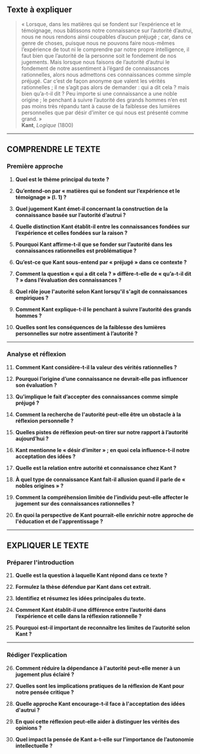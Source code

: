 ## Texte à expliquer

> « Lorsque, dans les matières qui se fondent sur l’expérience et le témoignage, nous bâtissons notre connaissance sur l’autorité d’autrui, nous ne nous rendons ainsi coupables d’aucun préjugé ; car, dans ce genre de choses, puisque nous ne pouvons faire nous-mêmes l’expérience de tout ni le comprendre par notre propre intelligence, il faut bien que l’autorité de la personne soit le fondement de nos jugements. Mais lorsque nous faisons de l’autorité d’autrui le fondement de notre assentiment à l’égard de connaissances rationnelles, alors nous admettons ces connaissances comme simple préjugé. Car c’est de façon anonyme que valent les vérités rationnelles ; il ne s’agit pas alors de demander : qui a dit cela ? mais bien qu’a-t-il dit ? Peu importe si une connaissance a une noble origine ; le penchant à suivre l’autorité des grands hommes n’en est pas moins très répandu tant à cause de la faiblesse des lumières personnelles que par désir d’imiter ce qui nous est présenté comme grand. »  
> **Kant**, *Logique* (1800)

---

## COMPRENDRE LE TEXTE

### Première approche

1. **Quel est le thème principal du texte ?**

2. **Qu’entend-on par « matières qui se fondent sur l’expérience et le témoignage » (l. 1) ?**

3. **Quel jugement Kant émet-il concernant la construction de la connaissance basée sur l’autorité d’autrui ?**

4. **Quelle distinction Kant établit-il entre les connaissances fondées sur l’expérience et celles fondées sur la raison ?**

5. **Pourquoi Kant affirme-t-il que se fonder sur l’autorité dans les connaissances rationnelles est problématique ?**

6. **Qu’est-ce que Kant sous-entend par « préjugé » dans ce contexte ?**

7. **Comment la question « qui a dit cela ? » diffère-t-elle de « qu’a-t-il dit ? » dans l’évaluation des connaissances ?**

8. **Quel rôle joue l'autorité selon Kant lorsqu'il s'agit de connaissances empiriques ?**

9. **Comment Kant explique-t-il le penchant à suivre l’autorité des grands hommes ?**

10. **Quelles sont les conséquences de la faiblesse des lumières personnelles sur notre assentiment à l’autorité ?**

---

### Analyse et réflexion

11. **Comment Kant considère-t-il la valeur des vérités rationnelles ?**

12. **Pourquoi l’origine d’une connaissance ne devrait-elle pas influencer son évaluation ?**

13. **Qu’implique le fait d’accepter des connaissances comme simple préjugé ?**

14. **Comment la recherche de l'autorité peut-elle être un obstacle à la réflexion personnelle ?**

15. **Quelles pistes de réflexion peut-on tirer sur notre rapport à l’autorité aujourd’hui ?**

16. **Kant mentionne le « désir d’imiter » ; en quoi cela influence-t-il notre acceptation des idées ?**

17. **Quelle est la relation entre autorité et connaissance chez Kant ?**

18. **À quel type de connaissance Kant fait-il allusion quand il parle de « nobles origines » ?**

19. **Comment la compréhension limitée de l’individu peut-elle affecter le jugement sur des connaissances rationnelles ?**

20. **En quoi la perspective de Kant pourrait-elle enrichir notre approche de l'éducation et de l'apprentissage ?**

---

## EXPLIQUER LE TEXTE

### Préparer l'introduction

21. **Quelle est la question à laquelle Kant répond dans ce texte ?**

22. **Formulez la thèse défendue par Kant dans cet extrait.**

23. **Identifiez et résumez les idées principales du texte.**

24. **Comment Kant établit-il une différence entre l’autorité dans l’expérience et celle dans la réflexion rationnelle ?**

25. **Pourquoi est-il important de reconnaître les limites de l’autorité selon Kant ?**

---

### Rédiger l’explication

26. **Comment réduire la dépendance à l'autorité peut-elle mener à un jugement plus éclairé ?**

27. **Quelles sont les implications pratiques de la réflexion de Kant pour notre pensée critique ?**

28. **Quelle approche Kant encourage-t-il face à l'acceptation des idées d'autrui ?**

29. **En quoi cette réflexion peut-elle aider à distinguer les vérités des opinions ?**

30. **Quel impact la pensée de Kant a-t-elle sur l’importance de l’autonomie intellectuelle ?**